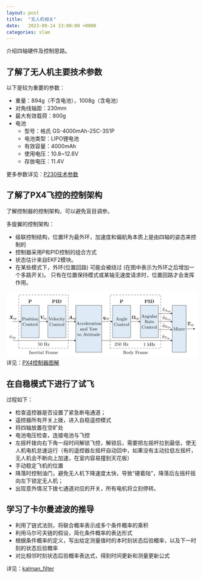 ```yaml
---
layout: post
title:  "无人机相关"
date:   2023-09-14 13:00:00 +0800
categories: slam
---
```


介绍四轴硬件及控制思路。

## 了解了无人机主要技术参数

以下是较为重要的参数：

- 重量：894g（不含电池），1008g（含电池）
- 对角线轴距：230mm
- 最大有效载荷：800g
- 电池
    - 型号：格氏 GS-4000mAh-25C-3S1P
    - 电池类型：LIPO锂电池
    - 有效容量：4000mAh
    - 使用电压：10.8~12.6V
    - 存放电压：11.4V

更多参数详见：[P230技术参数](https://docs.amovlab.com/prometheuswiki/#/src/P230%E4%BD%BF%E7%94%A8%E6%89%8B%E5%86%8C/%E6%8A%80%E6%9C%AF%E5%8F%82%E6%95%B0)

## 了解了PX4飞控的控制架构

了解控制器的控制架构，可以避免盲目调参。

多旋翼的控制架构：
- 级联控制结构，位置环为最外环，加速度和偏航角本质上是由四轴的姿态来控制的
- 控制器采用P和PID控制的组合方式
- 状态估计来自EKF2模块。
- 在某些模式下，外环(位置回路) 可能会被绕过 (在图中表示为外环之后增加一个多路开关)。 只有在位置保持模式或某轴无速度请求时，位置回路才会发挥作用。


![control loop](/assets/2023-09-14-无人机/image.png)
详见：[PX4控制器图解](https://docs.px4.io/main/zh/flight_stack/controller_diagrams.html)

## 在自稳模式下进行了试飞
过程如下：
- 检查遥控器是否设置了紧急断电通道；
- 遥控器所有开关上拨，进入自稳遥控模式
- 将四轴放置在空旷处
- 电池电压检查，连接电池与飞控
- 左摇杆拨向右下角一段时间解锁飞控，解锁后，需要把左摇杆拉到最低，使无人机电机怠速运行（有的遥控器左摇杆自动回中，如果没有主动拉低左摇杆，无人机会不断向上加速，在室内容易撞到天花板）
- 手动稳定飞机的位置
- 降落时控制油门，避免无人机下降速度太快，导致“硬着陆”，降落后左摇杆摇向左下锁定无人机；
- 出现意外情况下拨七通道对应的开关，所有电机将立刻停转。

## 学习了卡尔曼滤波的推导

- 利用了链式法则，将联合概率表示成多个条件概率的乘积
- 利用马尔可夫链的假设，简化条件概率的表达形式
- 根据条件概率的定义，写出给定测量值时的本时刻状态后验概率，以及下一时刻的状态后验概率
- 对比相邻时刻状态后验概率表达式，得到时间更新和测量更新公式

详见：[kalman_filter](https://lall.stanford.edu/engr207b/lectures/kalman_filter_2011_02_22_01.pdf)